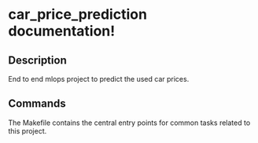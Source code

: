 # car_price_prediction documentation!

## Description

End to end mlops project to predict the used car prices.

## Commands

The Makefile contains the central entry points for common tasks related to this project.

